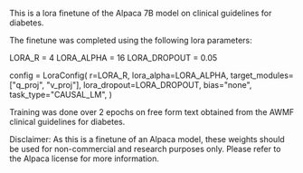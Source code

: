 This is a lora finetune of the Alpaca 7B model on clinical guidelines for diabetes.

The finetune was completed using the following lora parameters:

LORA_R = 4
LORA_ALPHA = 16
LORA_DROPOUT = 0.05

config = LoraConfig(
r=LORA_R,
lora_alpha=LORA_ALPHA,
target_modules=["q_proj", "v_proj"],
lora_dropout=LORA_DROPOUT,
bias="none",
task_type="CAUSAL_LM",
)

Training was done over 2 epochs on free form text obtained from the AWMF clinical guidelines for diabetes.

Disclaimer: As this is a finetune of an Alpaca model, these weights should be used for non-commercial and research purposes only. Please refer to the Alpaca license for more information.
